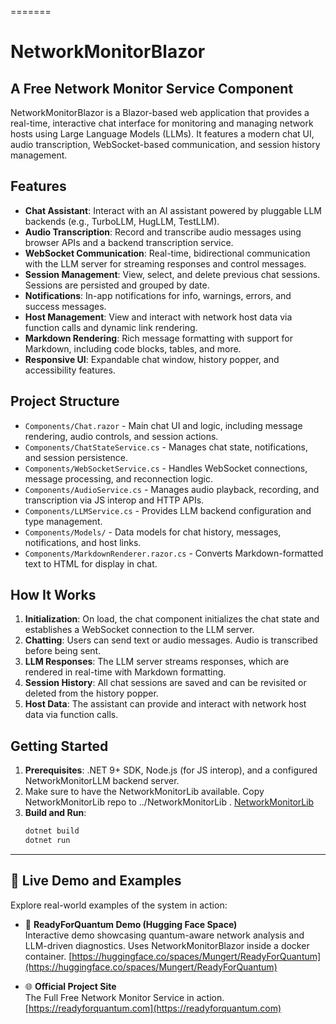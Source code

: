 =======
# NetworkMonitorBlazor

## A Free Network Monitor Service Component

NetworkMonitorBlazor is a Blazor-based web application that provides a real-time, interactive chat interface for monitoring and managing network hosts using Large Language Models (LLMs). It features a modern chat UI, audio transcription, WebSocket-based communication, and session history management.

## Features

- **Chat Assistant**: Interact with an AI assistant powered by pluggable LLM backends (e.g., TurboLLM, HugLLM, TestLLM).
- **Audio Transcription**: Record and transcribe audio messages using browser APIs and a backend transcription service.
- **WebSocket Communication**: Real-time, bidirectional communication with the LLM server for streaming responses and control messages.
- **Session Management**: View, select, and delete previous chat sessions. Sessions are persisted and grouped by date.
- **Notifications**: In-app notifications for info, warnings, errors, and success messages.
- **Host Management**: View and interact with network host data via function calls and dynamic link rendering.
- **Markdown Rendering**: Rich message formatting with support for Markdown, including code blocks, tables, and more.
- **Responsive UI**: Expandable chat window, history popper, and accessibility features.

## Project Structure

- `Components/Chat.razor` - Main chat UI and logic, including message rendering, audio controls, and session actions.
- `Components/ChatStateService.cs` - Manages chat state, notifications, and session persistence.
- `Components/WebSocketService.cs` - Handles WebSocket connections, message processing, and reconnection logic.
- `Components/AudioService.cs` - Manages audio playback, recording, and transcription via JS interop and HTTP APIs.
- `Components/LLMService.cs` - Provides LLM backend configuration and type management.
- `Components/Models/` - Data models for chat history, messages, notifications, and host links.
- `Components/MarkdownRenderer.razor.cs` - Converts Markdown-formatted text to HTML for display in chat.

## How It Works

1. **Initialization**: On load, the chat component initializes the chat state and establishes a WebSocket connection to the LLM server.
2. **Chatting**: Users can send text or audio messages. Audio is transcribed before being sent.
3. **LLM Responses**: The LLM server streams responses, which are rendered in real-time with Markdown formatting.
4. **Session History**: All chat sessions are saved and can be revisited or deleted from the history popper.
5. **Host Data**: The assistant can provide and interact with network host data via function calls.

## Getting Started

1. **Prerequisites**: .NET 9+ SDK, Node.js (for JS interop), and a configured NetworkMonitorLLM backend server.
2. Make sure to have the NetworkMonitorLib available. Copy NetworkMonitorLib repo to ../NetworkMonitorLib . [NetworkMonitorLib](https://github.com/Mungert69/NetworkMonitorLib/blob/main/README.md)
3. **Build and Run**:
   ```bash
   dotnet build
   dotnet run
   ```


---

## 🚀 Live Demo and Examples

Explore real-world examples of the system in action:

- 🔬 **ReadyForQuantum Demo (Hugging Face Space)**  
  Interactive demo showcasing quantum-aware network analysis and LLM-driven diagnostics. Uses NetworkMonitorBlazor inside a docker container.
  [https://huggingface.co/spaces/Mungert/ReadyForQuantum](https://huggingface.co/spaces/Mungert/ReadyForQuantum)

- 🌐 **Official Project Site**  
  The Full Free Network Monitor Service in action.  
  [https://readyforquantum.com](https://readyforquantum.com)
